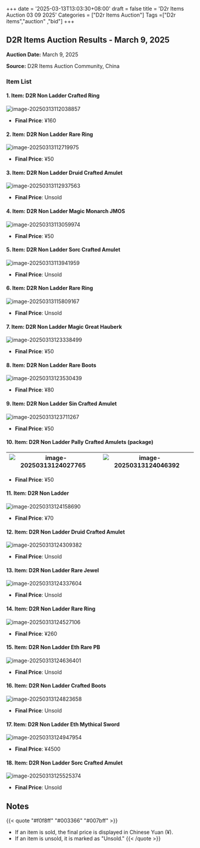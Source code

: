 +++
date = '2025-03-13T13:03:30+08:00'
draft = false
title = 'D2r Items Auction 03 09 2025'
Categories = ["D2r Items Auction"]
Tags =["D2r items","auction" ,"bid"]
+++

## D2R Items Auction Results - March 9, 2025

**Auction Date:** March 9, 2025

**Source:** D2R Items Auction Community, China

### Item List

#### 1. Item: D2R Non Ladder Crafted Ring

![image-20250313112038857](https://raw.githubusercontent.com/cnlinuxcode/typora/master/202503131120924.png)

- **Final Price**: ¥160

#### 2. Item: D2R Non Ladder Rare Ring

![image-20250313112719975](https://raw.githubusercontent.com/cnlinuxcode/typora/master/202503131127035.png)

- **Final Price**: ¥50

#### 3. Item: D2R Non Ladder Druid Crafted Amulet

![image-20250313112937563](https://raw.githubusercontent.com/cnlinuxcode/typora/master/202503131129615.png)

- **Final Price**: Unsold

#### 4. Item: D2R Non Ladder Magic Monarch JMOS

![image-20250313113059974](https://raw.githubusercontent.com/cnlinuxcode/typora/master/202503131131039.png)

- **Final Price**: ¥50

#### 5. Item: D2R Non Ladder Sorc Crafted Amulet

![image-20250313113941959](https://raw.githubusercontent.com/cnlinuxcode/typora/master/202503131139021.png)

- **Final Price**: Unsold

#### 6. Item: D2R Non Ladder Rare Ring

![image-20250313115809167](https://raw.githubusercontent.com/cnlinuxcode/typora/master/202503131158221.png)

- **Final Price**: Unsold

#### 7. Item: D2R Non Ladder Magic Great Hauberk

![image-20250313123338499](https://raw.githubusercontent.com/cnlinuxcode/typora/master/202503131233563.png)

- **Final Price**: ¥50

#### 8. Item: D2R Non Ladder Rare Boots

![image-20250313123530439](https://raw.githubusercontent.com/cnlinuxcode/typora/master/202503131235497.png)

- **Final Price**: ¥80

#### 9. Item: D2R Non Ladder Sin Crafted Amulet

![image-20250313123711267](https://raw.githubusercontent.com/cnlinuxcode/typora/master/202503131237319.png)

- **Final Price**: ¥50

#### 10. Item: D2R Non Ladder Pally Crafted Amulets (package)

| ![image-20250313124027765](https://raw.githubusercontent.com/cnlinuxcode/typora/master/202503131240818.png) | ![image-20250313124046392](https://raw.githubusercontent.com/cnlinuxcode/typora/master/202503131240442.png) |
| ------------------------------------------------------------ | ------------------------------------------------------------ |



- **Final Price**: ¥50

#### 11. Item: D2R Non Ladder 

![image-20250313124158690](https://raw.githubusercontent.com/cnlinuxcode/typora/master/202503131241742.png)

- **Final Price**: ¥70

#### 12. Item: D2R Non Ladder Druid Crafted Amulet

![image-20250313124309382](https://raw.githubusercontent.com/cnlinuxcode/typora/master/202503131243435.png)

- **Final Price**: Unsold

#### 13. Item: D2R Non Ladder Rare Jewel

![image-20250313124337604](https://raw.githubusercontent.com/cnlinuxcode/typora/master/202503131243650.png)

- **Final Price**: Unsold

#### 14. Item: D2R Non Ladder Rare Ring

![image-20250313124527106](https://raw.githubusercontent.com/cnlinuxcode/typora/master/202503131245161.png)

- **Final Price**: ¥260

#### 15. Item: D2R Non Ladder Eth Rare PB

![image-20250313124636401](https://raw.githubusercontent.com/cnlinuxcode/typora/master/202503131246482.png)

- **Final Price**: Unsold

#### 16. Item: D2R Non Ladder Crafted Boots

![image-20250313124823658](https://raw.githubusercontent.com/cnlinuxcode/typora/master/202503131248723.png)

- **Final Price**: Unsold

#### 17. Item: D2R Non Ladder Eth Mythical Sword

![image-20250313124947954](https://raw.githubusercontent.com/cnlinuxcode/typora/master/202503131249037.png)

- **Final Price**: ¥4500

#### 18. Item: D2R Non Ladder Sorc Crafted Amulet

![image-20250313125525374](https://raw.githubusercontent.com/cnlinuxcode/typora/master/202503131255444.png)

- **Final Price**: Unsold

## Notes
{{< quote "#f0f8ff" "#003366" "#007bff" >}}
- If an item is sold, the final price is displayed in Chinese Yuan (¥).
- If an item is unsold, it is marked as "Unsold."
{{< /quote >}}